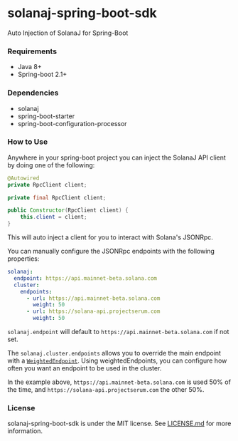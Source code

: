 # solanaj-spring-boot-sdk
Auto Injection of SolanaJ for Spring-Boot

### Requirements

- Java 8+
- Spring-boot 2.1+

### Dependencies

- solanaj
- spring-boot-starter
- spring-boot-configuration-processor

### How to Use

Anywhere in your spring-boot project you can inject the SolanaJ API client by doing one of the following:

```java
@Autowired
private RpcClient client;
```

```java
private final RpcClient client;

public Constructor(RpcClient client) {
    this.client = client;
}
```

This will auto inject a client for you to interact with Solana's JSONRpc.

You can manually configure the JSONRpc endpoints with the following properties:

```yaml
solanaj:
  endpoint: https://api.mainnet-beta.solana.com
  cluster:
    endpoints:
      - url: https://api.mainnet-beta.solana.com
        weight: 50
      - url: https://solana-api.projectserum.com
        weight: 50
```

`solanaj.endpoint` will default to `https://api.mainnet-beta.solana.com` if not set.

The `solanaj.cluster.endpoints` allows you to override the main endpoint with a [`WeightedEndpoint`](https://github.com/skynetcapital/solanaj/blob/main/src/main/java/org/p2p/solanaj/rpc/types/WeightedEndpoint.java). Using weightedEndpoints, you can configure how often you want an endpoint to be used in the cluster.

In the example above, `https://api.mainnet-beta.solana.com` is used 50% of the time, and `https://solana-api.projectserum.com` the other 50%.

### License

solanaj-spring-boot-sdk is under the MIT license. See [LICENSE.md](https://github.com/cryptogosu/solanaj-spring-boot-sdk/blob/main/LICENSE) for more information.
